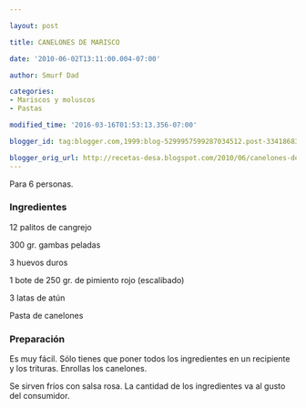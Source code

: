 ```yaml
---

layout: post

title: CANELONES DE MARISCO

date: '2010-06-02T13:11:00.004-07:00'

author: Smurf Dad

categories:
- Mariscos y moluscos
- Pastas

modified_time: '2016-03-16T01:53:13.356-07:00'

blogger_id: tag:blogger.com,1999:blog-5299957599287034512.post-3341868396801832067

blogger_orig_url: http://recetas-desa.blogspot.com/2010/06/canelones-de-marisco.html
---
```


Para 6 personas.

<h3>Ingredientes</h3>

12 palitos de cangrejo

300 gr. gambas peladas

3 huevos duros

1 bote de 250 gr. de pimiento rojo (escalibado)

3 latas de atún

Pasta de canelones

<h3>Preparación</h3>

Es muy fácil. Sólo tienes que poner todos los ingredientes en un recipiente y los trituras. Enrollas los canelones.

Se sirven fríos con salsa rosa. La cantidad de los ingredientes va al gusto del consumidor.